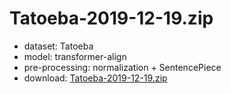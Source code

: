 # Tatoeba-2019-12-19.zip

* dataset: Tatoeba
* model: transformer-align
* pre-processing: normalization + SentencePiece
* download: [Tatoeba-2019-12-19.zip](https://object.pouta.csc.fi/OPUS-MT-dev/pag-en/Tatoeba-2019-12-19.zip)

